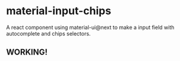# material-input-chips


A react component using material-ui@next to make a input field with autocomplete and chips selectors.


## WORKING!
